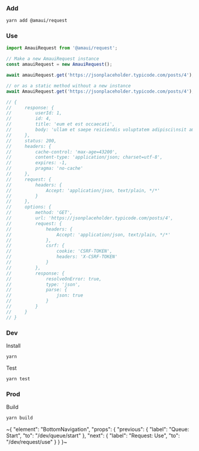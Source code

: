 
### Add

```sh
yarn add @amaui/request
```

### Use

```javascript
import AmauiRequest from '@amaui/request';

// Make a new AmauiRequest instance
const amauiRequest = new AmauiRequest();

await amauiRequest.get('https://jsonplaceholder.typicode.com/posts/4');

// or as a static method without a new instance
await AmauiRequest.get('https://jsonplaceholder.typicode.com/posts/4');

// {
//     response: {
//         userId: 1,
//         id: 4,
//         title: 'eum et est occaecati',
//         body: 'ullam et saepe reiciendis voluptatem adipisci\nsit amet autem assumenda provident rerum culpa\nquis hic commodi nesciunt rem tenetur doloremque ipsam iure\nquis sunt voluptatem rerum illo velit'
//     },
//     status: 200,
//     headers: {
//         cache-control: 'max-age=43200',
//         content-type: 'application/json; charset=utf-8',
//         expires: -1,
//         pragma: 'no-cache'
//     },
//     request: {
//         headers: {
//             Accept: 'application/json, text/plain, */*'
//         }
//     },
//     options: {
//         method: 'GET',
//         url: 'https://jsonplaceholder.typicode.com/posts/4',
//         request: {
//             headers: {
//                 Accept: 'application/json, text/plain, */*'
//             },
//             csrf: {
//                 cookie: 'CSRF-TOKEN',
//                 headers: 'X-CSRF-TOKEN'
//             }
//         },
//         response: {
//             resolveOnError: true,
//             type: 'json',
//             parse: {
//                 json: true
//             }
//         }
//     }
// }
```

### Dev

Install

```sh
yarn
```

Test

```sh
yarn test
```

### Prod

Build

```sh
yarn build
```

~{
  "element": "BottomNavigation",
  "props": {
    "previous": {
      "label": "Queue: Start",
      "to": "/dev/queue/start"
    },
    "next": {
      "label": "Request: Use",
      "to": "/dev/request/use"
    }
  }
}~
